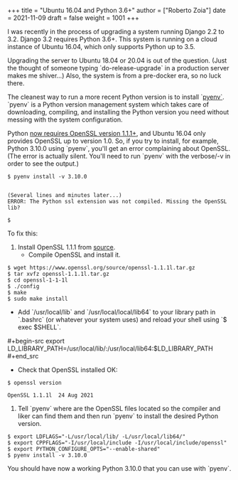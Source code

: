 +++
title = "Ubuntu 16.04 and Python 3.6+"
author = ["Roberto Zoia"]
date = 2021-11-09
draft = false
weight = 1001
+++

I was recently in the process of upgrading a system running Django 2.2 to 3.2. Django 3.2 requires Python 3.6+. This system is running on a cloud instance of Ubuntu 16.04, which only supports Python up to 3.5.

Upgrading the server to Ubuntu 18.04 or 20.04 is out of the question. (Just the thought of someone typing \`do-release-upgrade\` in a production server makes me shiver...) Also, the system is from a pre-docker era, so no luck there.

The cleanest way to run a more recent Python version is to install \`[pyenv\`](https://github.com/pyenv/pyenv). \`pyenv\` is a Python version management system which takes care of downloading, compiling, and installing the Python version you need without messing with the system configuration.

Python [now requires OpenSSL version 1.1.1+](https://docs.python.org/release/3.10.0/whatsnew/changelog.html#python-3-10-0-final), and Ubuntu 16.04 only provides OpenSSL up to version 1.0. So, if you try to install, for example, Python 3.10.0 using \`pyenv\`, you'll get an error complaining about OpenSSL. (The error is actually silent. You'll need to run \`pyenv\` with the verbose/-v in order to see the output.)

```nil
$ pyenv install -v 3.10.0


(Several lines and minutes later...)
ERROR: The Python ssl extension was not compiled. Missing the OpenSSL lib?

$
```

To fix this:

1.  Install OpenSSL 1.1.1 from [source](https://www.openssl.org/source/).
    -   Compile OpenSSL and install it.

<!--listend-->

```nil
$ wget https://www.openssl.org/source/openssl-1.1.1l.tar.gz
$ tar xvfz openssl-1.1.1l.tar.gz
$ cd openssl-1-1-1l
$ ./config
$ make
$ sudo make install
```

-   Add \`/usr/local/lib\` and \`/usr/local/local/lib64\` to your library path in \`.bashrc\` (or whatever your system uses) and reload your shell using \`$ exec $SHELL\`.

\#+begin-src
      export LD\_LIBRARY\_PATH=/usr/local/lib/:/usr/local/lib64:$LD\_LIBRARY\_PATH
\#+end\_src

-   Check that OpenSSL installed OK:

<!--listend-->

```nil
$ openssl version

OpenSSL 1.1.1l  24 Aug 2021
```

1.  Tell \`pyenv\` where are the OpenSSL files located so the compiler and liker can find them and then run \`pyenv\` to install the desired Python version.

<!--listend-->

```nil
$ export LDFLAGS="-L/usr/local/lib/ -L/usr/local/lib64/"
$ export CPPFLAGS="-I/usr/local/include -I/usr/local/include/openssl"
$ export PYTHON_CONFIGURE_OPTS="--enable-shared"
$ pyenv install -v 3.10.0
```

You should have now a working Python 3.10.0 that you can use with \`pyenv\`.
